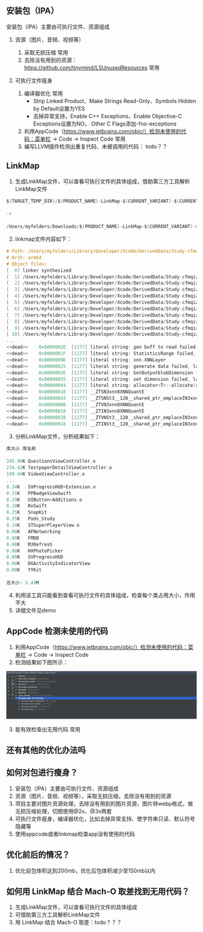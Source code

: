 ## 安装包（IPA）

安装包（IPA）主要由可执行文件、资源组成

1. 资源（图片、音频、视频等）
    1. 采取无损压缩 常用
    2. 去除没有用到的资源： https://github.com/tinymind/LSUnusedResources 常用

3. 可执行文件瘦身
    1. 编译器优化 常用
        - Strip Linked Product、Make Strings Read-Only、Symbols Hidden by Default设置为YES
        - 去掉异常支持，Enable C++ Exceptions、Enable Objective-C Exceptions设置为NO， Other C Flags添加-fno-exceptions
    2. 利用AppCode（https://www.jetbrains.com/objc/）检测未使用的代码：菜单栏 -> Code -> Inspect Code  常用
    3. 编写LLVM插件检测出重复代码、未被调用的代码： todo？？

## LinkMap

1. 生成LinkMap文件，可以查看可执行文件的具体组成，借助第三方工具解析LinkMap文件

```objective-c
$(TARGET_TEMP_DIR)/$(PRODUCT_NAME)-LinkMap-$(CURRENT_VARIANT)-$(CURRENT_ARCH).txt

->

/Users/myfolders/Downloads/$(PRODUCT_NAME)-LinkMap-$(CURRENT_VARIANT)-$(CURRENT_ARCH).txt
```

2. linkmap文件内容如下：

```objective-c
# Path: /Users/myfolders/Library/Developer/Xcode/DerivedData/Study-cfmqizofvrkgyqdqqlwenqcgjpzx/Build/Products/Debug-iphoneos/Study.app/Study
# Arch: arm64
# Object files:
[  0] linker synthesized
[  1] /Users/myfolders/Library/Developer/Xcode/DerivedData/Study-cfmqizofvrkgyqdqqlwenqcgjpzx/Build/Intermediates.noindex/Study.build/Debug-iphoneos/Study.build/Objects-normal/arm64/MBProgressHUD.o
[  2] /Users/myfolders/Library/Developer/Xcode/DerivedData/Study-cfmqizofvrkgyqdqqlwenqcgjpzx/Build/Intermediates.noindex/Study.build/Debug-iphoneos/Study.build/Objects-normal/arm64/SLWebCacheManager.o
[  3] /Users/myfolders/Library/Developer/Xcode/DerivedData/Study-cfmqizofvrkgyqdqqlwenqcgjpzx/Build/Intermediates.noindex/Study.build/Debug-iphoneos/Study.build/Objects-normal/arm64/STMoviePlayerViewController.o
[  4] /Users/myfolders/Library/Developer/Xcode/DerivedData/Study-cfmqizofvrkgyqdqqlwenqcgjpzx/Build/Intermediates.noindex/Study.build/Debug-iphoneos/Study.build/Objects-normal/arm64/ListVideoCell.o
[  5] /Users/myfolders/Library/Developer/Xcode/DerivedData/Study-cfmqizofvrkgyqdqqlwenqcgjpzx/Build/Intermediates.noindex/Study.build/Debug-iphoneos/Study.build/Objects-normal/arm64/NSString+Common.o
[  6] /Users/myfolders/Library/Developer/Xcode/DerivedData/Study-cfmqizofvrkgyqdqqlwenqcgjpzx/Build/Intermediates.noindex/Study.build/Debug-iphoneos/Study.build/Objects-normal/arm64/SLUrlProtocol.o
[  7] /Users/myfolders/Library/Developer/Xcode/DerivedData/Study-cfmqizofvrkgyqdqqlwenqcgjpzx/Build/Intermediates.noindex/Study.build/Debug-iphoneos/Study.build/Objects-normal/arm64/STNetImageScrollView.o
[  8] /Users/myfolders/Library/Developer/Xcode/DerivedData/Study-cfmqizofvrkgyqdqqlwenqcgjpzx/Build/Intermediates.noindex/Study.build/Debug-iphoneos/Study.build/Objects-normal/arm64/UITableView+WWFoldableTableView.o
[  9] /Users/myfolders/Library/Developer/Xcode/DerivedData/Study-cfmqizofvrkgyqdqqlwenqcgjpzx/Build/Intermediates.noindex/Study.build/Debug-iphoneos/Study.build/Objects-normal/arm64/CFDanmaku.o
[ 10] /Users/myfolders/Library/Developer/Xcode/DerivedData/Study-cfmqizofvrkgyqdqqlwenqcgjpzx/Build/Intermediates.noindex/Study.build/Debug-iphoneos/Study.build/Objects-normal/arm64/CFDanmakuInfo.o
...
<<dead>> 	0x0000002E	[1177] literal string: gen buff to read failed, layer name:%s ret:%d
<<dead>> 	0x0000001F	[1177] literal string: StatisticsRange failed, ret:%d
<<dead>> 	0x0000000D	[1177] literal string: xnn.XNNLayer
<<dead>> 	0x00000025	[1177] literal string: generate data failed, layer name: %s
<<dead>> 	0x0000002E	[1177] literal string: GetOutputblobDimension failed, layer name: %s
<<dead>> 	0x00000025	[1177] literal string: set dimension failed, layer name: %s
<<dead>> 	0x00000044	[1177] literal string: allocator<T>::allocate(size_t n) 'n' exceeds maximum supported size
<<dead>> 	0x00000010	[1177] __ZTSN3xnn8XNNQuantE
<<dead>> 	0x00000043	[1177] __ZTSNSt3__120__shared_ptr_emplaceIN3xnn8XNNQuantENS_9allocatorIS2_EEEE
<<dead>> 	0x000000B0	[1177] __ZTVN3xnn8XNNQuantE
<<dead>> 	0x00000018	[1177] __ZTIN3xnn8XNNQuantE
<<dead>> 	0x00000038	[1177] __ZTVNSt3__120__shared_ptr_emplaceIN3xnn8XNNQuantENS_9allocatorIS2_EEEE
<<dead>> 	0x00000018	[1177] __ZTINSt3__120__shared_ptr_emplaceIN3xnn8XNNQuantENS_9allocatorIS2_EEEE
```

3. 分析LinkMap文件，分析结果如下：

```objective-c
库大小	库名称

245.90K	QuestionsViewController.o
234.42K	TestpaperDetailViewController.o
199.04K	VideoViewController.o
...
0.34K	SVProgressHUD+Extension.o
0.31K	PPBadgeViewSwift
0.29K	UIButton+Additions.o
0.28K	RxSwift
0.25K	SnapKit
0.25K	Pods_Study
0.24K	STSuperPlayerView.o
0.00K	AFNetworking
0.00K	FMDB
0.00K	MJRefresh
0.00K	HXPhotoPicker
0.00K	SVProgressHUD
0.00K	DGActivityIndicatorView
0.00K	YYKit

总大小: 5.49M
```

4. 利用该工具只能看到查看可执行文件的具体组成，检查每个类占用大小，作用不大
5. 详细文件见demo

## AppCode 检测未使用的代码

1. 利用AppCode（https://www.jetbrains.com/objc/）检测未使用的代码：菜单栏 -> Code -> Inspect Code
2. 检测结果如下图所示：

![Speed_AppCode_UnusedCode](/Source/Speed_AppCode_UnusedCode.png "AppCode 检测未使用的代码")

3. 能有效检查出无用代码 常用

## 还有其他的优化办法吗

## 如何对包进行瘦身？
1. 安装包（IPA）主要由可执行文件、资源组成
2. 资源（图片、音频、视频等），采取无损压缩，去除没有用到的资源
3. 项目主要对图片资源处理，去除没有用到的图片资源，图片转webp格式，做无损压缩处理，切图使用@2x、@3x两套
4. 可执行文件瘦身，编译器优化，比如去掉异常支持、使字符串只读、默认符号隐藏等
5. 使用appcode或者linkmap检查app没有使用的代码

## 优化前后的情况？
1. 优化前包体积达到200mb，优化后包体积减少至150mb以内

##  如何用 LinkMap 结合 Mach-O 取差找到无用代码？

1. 生成LinkMap文件，可以查看可执行文件的具体组成
2. 可借助第三方工具解析LinkMap文件
3. 用 LinkMap 结合 Mach-O 取差：todo？？？
